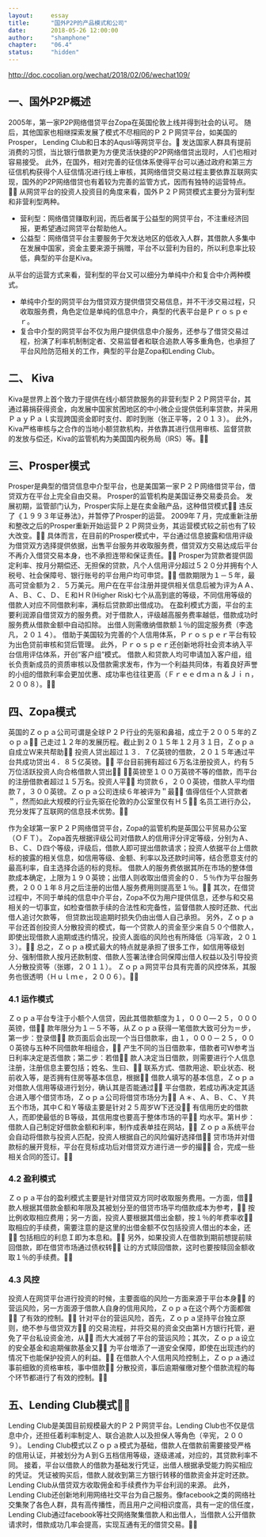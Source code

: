 ```yaml
---
layout: 	essay
title: 		"国外P2P的产品模式和公司"
date: 		2018-05-26 12:00:00
author: 	"shamphone"
chapter:	"06.4"
status:		"hidden"
---
```

http://doc.cocolian.org/wechat/2018/02/06/wechat109/

## 一、国外P2P概述

2005年，第一家P2P网络借贷平台Zopa在英国伦敦上线并得到社会的认可。
随后，其他国家也相继探索发展了模式不尽相囘的Ｐ２Ｐ网贷平台，如美国的Prosper， Lending Club和日本的Aqusli等网贷平台。
发达国家人群具有提前消费的习惯，当比银行借款更为方便灵活快捷的P2P网络借贷出现时，人们也相对容易接受。
此外，在国外，相对完善的征信体系使得平台可以通过政府和第三方征信机构获得个人征信情况进行线上审核，其网络借贷交易过程主要依靠互联网实现，国外的P2P网络借贷也有着较为完善的监管方式，因而有独特的运营特点。
从网贷平台的投资人投资目的角度来看，国外Ｐ２Ｐ网贷模式主要分为营利型和非营利型两种。  
- 营利型：网络借贷赚取利润，而后者属于公益型的网贷平台，不注重经济回报，更希望通过网贷平台帮助他人。  
- 公益型：网络借贷平台主要服务于欠发达地区的低收入人群，其借款人多集中在发展中国家，资金主要来源于捐赠，平台不以营利为目的，所以利息率比较低，典型的平台是Kiva。  

从平台的运营方式来看，营利型的平台又可以细分为单纯中介和复合中介两种模式。
- 单纯中介型的网贷平台为借贷双方提供借贷交易信息，并不干涉交易过程，只收取服务费，角色定位是单纯的信息中介，典型的代表平台是Ｐｒｏｓｐｅｒ。  
- 复合中介型的网贷平台不仅为用户提供信息中介服务，还参与了借贷交易过程，扮演了利率机制制定者、交易监督者和联合追款人等多重角色，也承担了平台风险防范相关的工作，典型的平台是Zopa和Lending Club。

## 二、 Kiva 

Kiva是世界上首个致力于提供在线小额贷款服务的非营利型Ｐ２Ｐ网贷平台，其通过募捐获得资金，向发展中国家贫困地区的中小微企业提供低利率贷款，并采用ＰａｙＰａｌ实现跨国资金即时支付、即时到账（张正平等，２０１３）。
此外，Kiva严格审核与之合作的当地小额贷款机构，并依靠其进行信用审核、监督贷款的发放与偿还，Kiva的监管机构为美国国内税务局（IRS）等。

## 三、Prosper模式

Prosper是典型的借贷信息中介型平台，也是美国第一家Ｐ２Ｐ网络借贷平台，借贷双方在平台上完全自由交易。
Prosper的监管机构是美国证券交易委员会。
发展初期，监管部门认为，Prosper实际上是在卖金融产品，这种借贷模式
违反了《１９９３年证券法》，并暂停了Prosper的运营。
2009年７月，完成重新注册和整改之后的Prosper重新开始运营Ｐ２Ｐ网贷业务，其运营模式较之前也有了较大改变。
具体而言，在目前的Prosper模式中，平台通过信息披露和信用评级为借贷双方选择提供依据，出售平台服务并收取服务费，借贷双方交易达成后平台不再介入借贷交易本身，也不承担连带和保证责任。
Prosper为贷款者提供固定利率、按月分期偿还、无担保的贷款，凡个人信用评分超过５２０分并拥有个人税号、社会保障号、银行账号的平台用户均可申贷。
借款期限为１－５年，最高可贷金额为２．５万美元。用户在在平台注册并提供相关信息后被为评为ＡＡ、Ａ、Ｂ、Ｃ、Ｄ、Ｅ和ＨＲ(Higher Risk)七个从高到底的等级，不同信用等级的借款人对应不同借款利率，满标后贷款即出借成功。
在盈利模式方面，平台的主要利润源自借贷双方的服务费。对于借款人，评级越高服务费率越低，借款成功时服务费从借款金额中自动扣除。
出借人则需缴纳借款额１％的固定服务费（李逸凡，２０１４）。
借助于美国较为完善的个人信用体系，Ｐｒｏｓｐｅｒ平台有较为出色贷前审核和贷后管理。
此外，Ｐｒｏｓｐｅｒ还创新地将社会资本纳入平台信用评估体系，开创“客户组”模式。
借款人和贷款人均可申请加入客户组，组长负责新成员的资质审核以及借款需求发布，作为一个利益共同体，有着良好声誉的小组的借款利率会更加优惠、成功率也往往更高（Ｆｒｅｅｄｍａｎ＆Ｊｉｎ，２００８）。

## 四、Zopa模式


英国的Ｚｏｐａ公司可谓是全球Ｐ２Ｐ行业的先驱和鼻祖，成立于２００５年的Ｚｏｐａ
己走过１２年的发展历程。截止到２０１５年１２月３１日，Ｚｏｐａ自成立Ｗ来共帮助
投资人贷出超过１３．７亿英镑的借款，２０１５年通过平台共成功贷出４．８５亿英镑。
平台目前拥有超过６万名注册投资人，约有５万位活跃投资人向合格借款人贷出
１０英镑至１００万英镑不等的借款，而平台的注册借款者超过１５万名。投资人平
均贷款６，２００英镑，借款人平均借款７，３００英镑。Ｚｏｐａ公司连续６年被评为＂最
值得信任个人贷款者＂，然而如此大规模的行业先驱在伦敦的办公室里仅有Ｈ５
名员工进行办公，充分发挥了互联网的信息技术优势。


作为全球第一家Ｐ２Ｐ网络借贷平台，Zopa的监管机构是英国公平贸易办公室（ＯＦＴ）。
Zopa首先根据评级公司对借款人的信用评分评定等级，分别为Ａ、Ｂ、Ｃ、Ｄ四个等级，评级后，借款人即可提出借款请求；投资人依据平台上借款标的披露的相关信息，如信用等级、金额、利率以及还款时间等，结合愿意支付的最高利率，自主选择合适的标的竞标。
借款人的服务费依据其所在市场的整体借款成本确定，上限为１９０英镑；出借人则收取出借资金的０．５％作为平台服务费，２００１年８月之后注册的出借人服务费用则提高至１％。
其次，在借贷过程中，不同于单纯的信息中介平台，Zopa不仅为用户提供信息，还参与和交易相关的一切事宜，如检查借款手续的合法性和完备性，监督借款人按时还款、代出借人追讨欠款等，
但贷款出现逾期时损失仍由出借人自己承担。
另外，Ｚｏｐａ平台还首创投资人分散投资的模式，每一个贷款人的资金至少来自５０个借款人，即使出现借款人逾期或违约情况，投资人面临的风险也有所降低（冯军政，２０１３）。
总之，Ｚｏｐａ模式最大的特点就是承担了很多工作，如信用等级划分、强制借款人按月还款制度、借款人签署法律合同保障出借人权益以及引导投资人分散投资等（张娜，２０１１）。
Ｚｏｐａ网贷平台具有完善的风控体系，其服务也很透明（Ｈｕｌｍｅ，２００６）。

### 4.1 运作模式

Ｚｏｐａ平台专注于小额个人信贷，因此其借款额度为１，０００—２５，０００英镑，借
款年限分为１－５不等，从Ｚｏｐａ获得一笔借款大致可分为＝步，第一步：登录借
款页面后会出现一个当日借款率，由１，０００－２５，０００英镑与五种不同借款年相组合，
产生不同的当日借款率，借款者可Ｗ参考当日利率决定是否借款；第二步：若借
款人决定当日借款，则需要进行个人信息注册，注册信息主要包括；姓名、生曰、
联系方式、借款用途、职业状态、税前收入等，是否拥有住房等基本信息，根据
借款人填写的基本信息，Ｚｏｐａ对借款人信用等级进行划分，确认其是否能通过
平台借款，若成功再决定其适合进入哪个借贷市场，Ｚｏｐａ公司将借贷市场分为
Ａ＊、Ａ、Ｂ、Ｃ、Ｙ共五个市场，其中Ｃ和Ｙ等级主要是针对２５周岁Ｗ下还没
有信用历史的借款人，而即使最低的Ｂ等级，其信用度也要高于整体市场的平
均水平。第Ｈ步：借款人自己制定好借款金额和利率，制作成表单挂在网站，
Ｚｏｐａ系统平台会自动将借款与投资人匹配，投资人根据自己的风险偏好选择借
贷市场并对借款标的展开竞标，平台在竞标成功后对借贷双方进行进一步的撮
合，完成一些相关合同的签订。



### 4.2 盈利模式

Ｚｏｐａ平台的盈利模式主要是针对借贷双方同时收取服务费用。一方面，借
款人根据其借款金额和年限及其被划分至的借贷市场平均借款成本为参考，
按比例收取相应费用；另一方面，投资人要根据其借出金额，按１％的年费率收
取相应的手续费，需要注意的是这里的出借金额不仅包括投资人借出的本金，还
包括相应的利息Ｉ即为本息和。
另外，如果投资人在借款到期前想提前赎回借款，即在借贷市场通过债权转
让的方式赎回借款，这时也要按赎回金额收取１％的手续费。


### 4.3 风控

投资人在网贷平台进行投资的时候，主要面临的风险一方面来源于平台本身
的营运风险，另一方面源于借款人自身的信用风险，Ｚｏｐａ在这个两个方面都做
了有效的控制。
针对平台的营运风险，首先，Ｚｏｐａ坚持平台独立原则，绝不参与借贷双方
的交易流程，并将交易的资金交由第Ｈ方银行托管，避免了平台私设资金池，从
而大大减弱了平台的营运风险；其次，Ｚｏｐａ设立的安全基金和逾期催款基金又
为平台増添了一道安全保障，即使在出现违约的情况下也能保护投资人的利益。
在借款人个人信用风险控制上，Ｚｏｐａ通过事前细致的资格审核，事中借款
分散投资，事后逾期催缴对整个借款流程的每个环节都进行了有效的控制。



## 五、Lending Club模式

Lending Club是美国目前规模最大的Ｐ２Ｐ网贷平台。Lending Club也不仅是信息中介，还担任着利率制定人、联合追款人以及担保人等角色（辛宪，２００９）。
Lending Club模式以Ｚｏｐａ模式为基础，借款人在借款前需要接受严格的信用认证，并被划分为Ａ到Ｇ五档信用等级，逐级递减，对应的，其贷款利率不同。
接着，平台以借款人的借款为基础发行凭证，出借人根据承受能力购买相应的凭证。
凭证被购买后，借款人就收到第三方银行转移的借款资金并定时还款。
Lending Club从借贷双方收取佣金和手续费作为平台利润的来源。
此外，Lending Club还创新地利用网络社交平台为自己服务。像facebook之类的网络社交集聚了各色人群，具有高传播性，而且用户之间相识度高，具有一定的信任度，Lending Club通过facebook等社交网络聚集借款人和出借人，当借款人公开借款请求时，借款成功几率会提高，实现互通有无的借贷交易。


